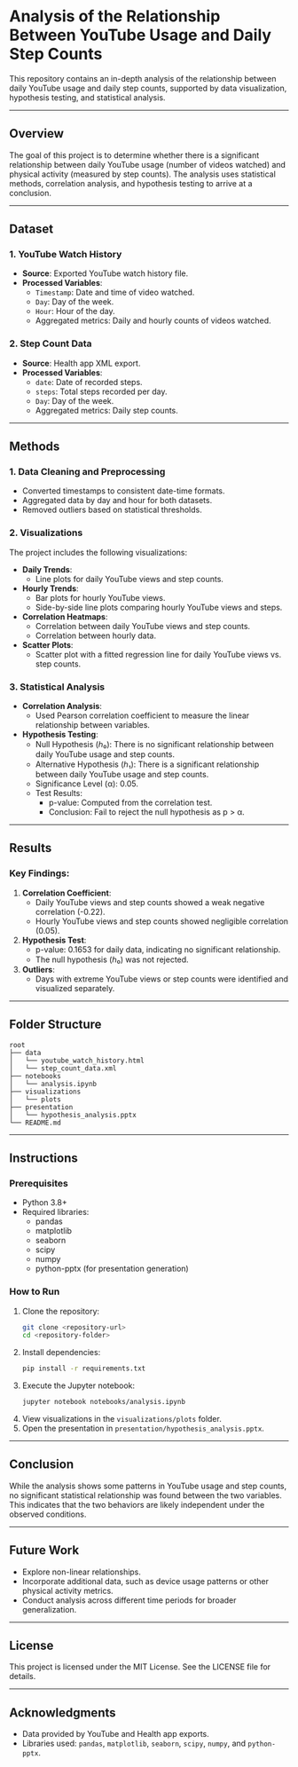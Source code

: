 # Analysis of the Relationship Between YouTube Usage and Daily Step Counts

This repository contains an in-depth analysis of the relationship between daily YouTube usage and daily step counts, supported by data visualization, hypothesis testing, and statistical analysis.

---

## Overview
The goal of this project is to determine whether there is a significant relationship between daily YouTube usage (number of videos watched) and physical activity (measured by step counts). The analysis uses statistical methods, correlation analysis, and hypothesis testing to arrive at a conclusion.

---

## Dataset

### 1. YouTube Watch History
- **Source**: Exported YouTube watch history file.
- **Processed Variables**:
  - `Timestamp`: Date and time of video watched.
  - `Day`: Day of the week.
  - `Hour`: Hour of the day.
  - Aggregated metrics: Daily and hourly counts of videos watched.

### 2. Step Count Data
- **Source**: Health app XML export.
- **Processed Variables**:
  - `date`: Date of recorded steps.
  - `steps`: Total steps recorded per day.
  - `Day`: Day of the week.
  - Aggregated metrics: Daily step counts.

---

## Methods

### 1. Data Cleaning and Preprocessing
- Converted timestamps to consistent date-time formats.
- Aggregated data by day and hour for both datasets.
- Removed outliers based on statistical thresholds.

### 2. Visualizations
The project includes the following visualizations:
- **Daily Trends**:
  - Line plots for daily YouTube views and step counts.
- **Hourly Trends**:
  - Bar plots for hourly YouTube views.
  - Side-by-side line plots comparing hourly YouTube views and steps.
- **Correlation Heatmaps**:
  - Correlation between daily YouTube views and step counts.
  - Correlation between hourly data.
- **Scatter Plots**:
  - Scatter plot with a fitted regression line for daily YouTube views vs. step counts.

### 3. Statistical Analysis
- **Correlation Analysis**:
  - Used Pearson correlation coefficient to measure the linear relationship between variables.
- **Hypothesis Testing**:
  - Null Hypothesis (ℎ₀): There is no significant relationship between daily YouTube usage and step counts.
  - Alternative Hypothesis (ℎ₁): There is a significant relationship between daily YouTube usage and step counts.
  - Significance Level (α): 0.05.
  - Test Results:
    - p-value: Computed from the correlation test.
    - Conclusion: Fail to reject the null hypothesis as p > α.

---

## Results

### Key Findings:
1. **Correlation Coefficient**:
   - Daily YouTube views and step counts showed a weak negative correlation (-0.22).
   - Hourly YouTube views and step counts showed negligible correlation (0.05).
2. **Hypothesis Test**:
   - p-value: 0.1653 for daily data, indicating no significant relationship.
   - The null hypothesis (ℎ₀) was not rejected.
3. **Outliers**:
   - Days with extreme YouTube views or step counts were identified and visualized separately.

---

## Folder Structure

```
root
├── data
│   └── youtube_watch_history.html
│   └── step_count_data.xml
├── notebooks
│   └── analysis.ipynb
├── visualizations
│   └── plots
├── presentation
│   └── hypothesis_analysis.pptx
└── README.md
```

---

## Instructions

### Prerequisites
- Python 3.8+
- Required libraries:
  - pandas
  - matplotlib
  - seaborn
  - scipy
  - numpy
  - python-pptx (for presentation generation)

### How to Run
1. Clone the repository:
   ```bash
   git clone <repository-url>
   cd <repository-folder>
   ```
2. Install dependencies:
   ```bash
   pip install -r requirements.txt
   ```
3. Execute the Jupyter notebook:
   ```bash
   jupyter notebook notebooks/analysis.ipynb
   ```
4. View visualizations in the `visualizations/plots` folder.
5. Open the presentation in `presentation/hypothesis_analysis.pptx`.

---

## Conclusion
While the analysis shows some patterns in YouTube usage and step counts, no significant statistical relationship was found between the two variables. This indicates that the two behaviors are likely independent under the observed conditions.

---

## Future Work
- Explore non-linear relationships.
- Incorporate additional data, such as device usage patterns or other physical activity metrics.
- Conduct analysis across different time periods for broader generalization.

---

## License
This project is licensed under the MIT License. See the LICENSE file for details.

---

## Acknowledgments
- Data provided by YouTube and Health app exports.
- Libraries used: `pandas`, `matplotlib`, `seaborn`, `scipy`, `numpy`, and `python-pptx`.

